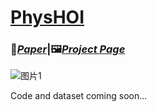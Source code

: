 # [PhysHOI](https://wyhuai.github.io/physhoi-page/)

### 📖[*Paper*](https://arxiv.org/abs/2312.04393)|🖼️[*Project Page*](https://wyhuai.github.io/physhoi-page/)

![图片1](https://github.com/wyhuai/PhysHOI/assets/95485229/465211b4-bf3a-45b2-b4bb-882bb43e453f)

Code and dataset coming soon...
